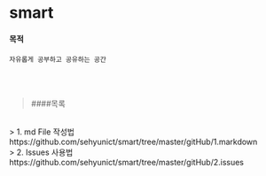# smart

#### 목적
```
자유롭게 공부하고 공유하는 공간
```
<br><br>

> ####목록
<br/>
> 1. md File 작성법
https://github.com/sehyunict/smart/tree/master/gitHub/1.markdown
<br/>
> 2. Issues 사용법
https://github.com/sehyunict/smart/tree/master/gitHub/2.issues